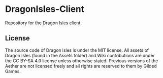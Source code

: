 # DragonIsles-Client
Repository for the Dragon Isles client.

## License
The source code of Dragon Isles is under the MIT license. All assets of Dragon Isles (found in the Assets folder) and Wiki contributions are under the CC BY-SA 4.0 license unless otherwise stated. Previous versions of the Aether are not licensed freely and all rights are reserved to them by Gilded Games.
